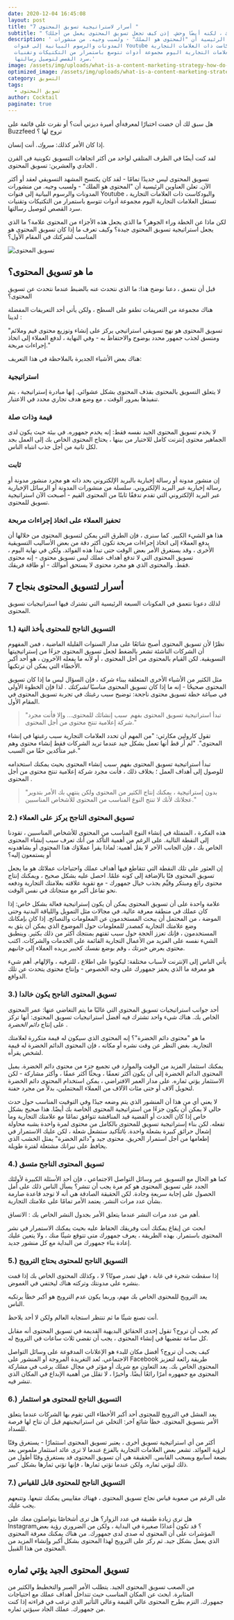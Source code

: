 ```yaml
---
date: 2020-12-04 16:45:08
layout: post
title: "7 أسرار لاستراتيجية تسويق المحتوى "
subtitle: " المحتوى هو الملك ، لكنه أيضًا وحش. إذن كيف تجعل تسويق المحتوى يعمل من أجلك؟"
description: ' العناوين الرئيسية أن "المحتوى هو الملك" - ولسبب وجيه. من منشورات
  المدونات والرسوم البيانية إلى قنوات Youtube والبودكاست ذات العلامات التجارية ،
  تستغل العلامات التجارية اليوم مجموعة أدوات تتوسع باستمرار من التكتيكات وتقنيات
  سرد القصص لتوصيل رسالتها.'
image: /assets/img/uploads/what-is-a-content-marketing-strategy-how-do-i-create-one-opengraph.png
optimized_image: /assets/img/uploads/what-is-a-content-marketing-strategy-how-do-i-create-one-opengraph.png
category: التسويق
tags:
  - تسويق المحتوى
author: Cocktail
paginate: true
---
```

هل سبق لك أن خضت اختبارًا  لمعرفةأي أميرة ديزني أنت؟ أو نقرت على قائمة على Buzzfeed تروج لها ؟

إذا كان الأمر كذلك: *مبروك.* أنت إنسان.

لقد كنت أيضًا في الطرف المتلقي لواحد من أكثر اتجاهات التسويق تكوينية في القرن الحادي والعشرين: تسويق المحتوى .

تسويق المحتوى ليس جديدًا تمامًا - لقد كان يكتسح المشهد التسويقي لعقد أو أكثر الآن. تعلن العناوين الرئيسية أن "المحتوى هو الملك" - ولسبب وجيه. من منشورات المدونات والرسوم البيانية إلى قنوات Youtube والبودكاست ذات العلامات التجارية ، تستغل العلامات التجارية اليوم مجموعة أدوات تتوسع باستمرار من التكتيكات وتقنيات سرد القصص لتوصيل رسالتها.

لكن ماذا عن الخطة وراء الجوهر؟ ما الذي يجعل هذه الأجزاء من المحتوى علامة؟ ما الذي يجعل استراتيجية تسويق المحتوى جيدة؟ وكيف تعرف ما إذا كان تسويق المحتوى هو المناسب لشركتك في المقام الأول؟

![تسويق المحتوى](https://ci4.googleusercontent.com/proxy/6HHtdC6bQ2rAI_lql2OpUCoxVy0TWVZDhesxjvDD_aBm3hzUAzKyI4cgFVxxj9BFbQsb_HmgxkzeiXbs6niAfojH5IkWmwchX_-NdwKuWdIGn3eTtpZunG_s3M_1wItW4tp1xrC_yBOsnhKmFneYNXg3Vyg8Uw=s0-d-e1-ft#https://d3o1wlpkmt4nt9.cloudfront.net/wp-content/uploads/2017/11/17110904/content-marketing-min.jpg)

## ما هو تسويق المحتوى؟

قبل أن نتعمق ، دعنا نوضح هذا: ما الذي نتحدث عنه بالضبط عندما نتحدث عن تسويق المحتوى؟

هناك مجموعة من التعريفات تطفو على السطح ، ولكن يأتي أحد التعريفات المفضلة لدينا :

"تسويق المحتوى هو نهج تسويقي استراتيجي يركز على إنشاء وتوزيع محتوى قيم وملائم ومتسق لجذب جمهور محدد بوضوح والاحتفاظ به - وفي النهاية ، لدفع العملاء إلى اتخاذ إجراءات مربحة."

هناك بعض الأشياء الجديرة بالملاحظة في هذا التعريف:

### استراتيجية

لا يتعلق التسويق بالمحتوى بقذف المحتوى بشكل عشوائي. إنها مبادرة إستراتيجية ، يتم تنفيذها بمرور الوقت ، مع وضع هدف تجاري محدد في الاعتبار.

### قيمة وذات صلة

لا يخدم تسويق المحتوى الجيد نفسه فقط: إنه يخدم جمهوره. في بيئة حيث يكون لدى الجماهير محتوى إنترنت كامل للاختيار من بينها ، يحتاج المحتوى الخاص بك إلى العمل بجد لكل ثانية من أجل جذب انتباه الناس.

### ثابت

إن منشور مدونة أو رسالة إخبارية بالبريد الإلكتروني بحد ذاته هو مجرد منشور مدونة أو رسالة إخبارية عبر البريد الإلكتروني. سلسلة من منشورات المدونة أو الرسائل الإخبارية عبر البريد الإلكتروني التي تقدم  تدفقًا ثابتًا من المحتوى القيم - أصبحت الآن استراتيجية تسويق للمحتوى.

### تحفيز العملاء على اتخاذ إجراءات مربحة

هذا هو الشيء الكبير. كما سنرى ، فإن الطرق التي يمكن لتسويق المحتوى من خلالها أن يدفع العملاء إلى اتخاذ إجراءات مربحة تكون أكثر دقة من بعض الأساليب التسويقية الأخرى ، وقد يستغرق الأمر بعض الوقت حتى تبدأ هذه الفوائد. ولكن في نهاية اليوم ، تسويق المحتوى التي لا تدفع أهداف عملك ليس تسويق محتوى - إنه محتوى فقط. والمحتوى الذي هو مجرد محتوى لا يستحق أموالك - أو طاقة فريقك.

## 7 أسرار لتسويق المحتوى بنجاح

لذلك دعونا نتعمق في المكونات السبعة الرئيسية التي تشترك فيها استراتيجيات تسويق المحتوى. 

### 1.) التسويق الناجح للمحتوى يأخذ النية

نظرًا لأن تسويق المحتوى أصبح شائعًا على مدار السنوات القليلة الماضية ، فمن المفهوم أن الشركات الناشئة تشعر بالضغط لجعل تسويق المحتوى جزءًا من إستراتيجيتها التسويقية. لكن القيام بالمحتوى من أجل المحتوى ، أو لأنه ما يفعله الآخرون ، هو أحد أكبر الأخطاء التي يمكن أن ترتكبها.

مثل الكثير من الأشياء الأخرى المتعلقة ببناء شركة ، فإن السؤال ليس ما إذا كان تسويق المحتوى صحيحًا - إنه ما إذا كان تسويق المحتوى مناسبًا *لشركتك* . لذا فإن الخطوة الأولى في صياغة خطة تسويق محتوى ناجحة: توضيح سبب رغبتك في تجربة تسويق المحتوى في المقام الأول.

> "تبدأ استراتيجية تسويق المحتوى بفهم  *سبب* إنشائك للمحتوى... وإلا فأنت مجرد شركة إعلامية تنتج محتوى من أجل المحتوى."

تقول كارولين مكارثي: "من المهم أن تحدد العلامات التجارية سبب رغبتها في إنشاء المحتوى". "لم أر قط أنها تعمل بشكل جيد عندما تريد الشركات فقط إنشاء محتوى وهم غير متأكدين حقًا من السبب."

تبدأ استراتيجية تسويق المحتوى بفهم  *سبب* إنشاء المحتوى بحيث يمكنك استخدامه للوصول إلى أهداف العمل ؛ بخلاف ذلك ، فأنت مجرد شركة إعلامية تنتج محتوى من أجل المحتوى . 

> "بدون إستراتيجية ، يمكنك إنتاج الكثير من المحتوى ولكن ينتهي بك الأمر بتدوير عجلاتك لأنك لا تنتج النوع المناسب من المحتوى للأشخاص المناسبين."

### 2.) تسويق المحتوى الناجح يركز على العملاء

هذه الفكرة ، المتمثلة في إنشاء النوع المناسب من المحتوى للأشخاص المناسبين ، تقودنا إلى النقطة التالية. على الرغم من أهمية التأكد من أنك تعرف سبب إنشاء المحتوى الخاص بك ، فإن الجانب الآخر لا يقل أهمية: لماذا يقرأ عملاؤك هذا المحتوى أو يشاهدونه أو يستمعون إليه؟

إن العثور على تلك النقطة التي تتقاطع فيها أهداف عملك واحتياجات عملائك هو ما يجعل تسويق المحتوى فنًا بالإضافة إلى كونه علمًا. احصل عليه بشكل صحيح ، ويمكنك إنتاج محتوى رائع ومبتكر وقيِّم يجذب خيال جمهورك - مع تقوية علاقته بعلامتك التجارية ودفعه نحو تفاعل أكبر مع منتجاتك في نفس الوقت.

علامة واحدة على أن تسويق المحتوى يمكن أن يكون إستراتيجية فعالة بشكل خاص: إذا كان عملك في منطقة معرفة عالية. في مجالات مثل التمويل واللياقة البدنية وحتى الموضة ، من المحتمل أن يبحث المستخدمون عن المعلومات والنصائح. إذا كان بإمكانك وضع علامتك التجارية كمصدر للمعلومات حول الموضوع الذي يمكن أن يثق به المستخدمون ، فإنك تعزز الحجة حول سبب ثقتهم بمنتجك أكثر من ذلك بكثير. وينطبق الشيء نفسه على المزيد من الأعمال التجارية القائمة على الخدمات والشركات. اكتب محتوى يعرض خبرتك ، وقم بوضع نفسك كخبير يريده العملاء إلى جانبهم. 

يأتي الناس إلى الإنترنت لأسباب مختلفة: ليكونوا على اطلاع ، للترفيه ، والإلهام. أهم شيء هو معرفة ما الذي يحفز جمهورك على وجه الخصوص - وإنتاج محتوى يتحدث عن تلك الدوافع.

### 3.) تسويق المحتوى الناجح يكون  خالدا 

أحد جوانب استراتيجيات تسويق المحتوى التي غالبًا ما يتم التغاضي عنها: عمر المحتوى الخاص بك. هناك شيء واحد تشترك فيه أفضل استراتيجيات تسويق المحتوى: أنها تركز على إنتاج *دائم الخضرة* .

ما هو "محتوى دائم الخضرة"؟ إنه المحتوى الذي سيكون له قيمة متكررة لعلامتك التجارية. بغض النظر عن وقت نشره أو مكانه ، فإن المحتوى الدائم الخضرة له قيمة لشخص يقرأه.

يمكنك استثمار المزيد من الوقت والموارد في تجميع جزء من محتوى دائم الخضرة. يميل المحتوى الدائم الخضرة إلى أن يكون أكثر تعمقًا ، وبحثًا أكثر عمقًا ، وأكثر مشاركة - لكن الاستثمار يؤتي ثماره. على مدار العمر الافتراضي ، يمكن استخدام المحتوى دائم الخضرة لتحويل آلاف أو حتى مئات الآلاف من العملاء المحتملين، بدلاً من مجرد حفنة.

لا يعني أي من هذا أن المنشور الذي يتم وضعه جيدًا وفي التوقيت المناسب حول حدث حالي لا يمكن أن يكون جزءًا من استراتيجية المحتوى الخاصة بك أيضًا. هذا صحيح بشكل خاص إذا كان الحدث أو القضية قيد المناقشة تتوافق تمامًا مع علامتك التجارية وما تفعله. لكن بناء إستراتيجية تسويق للمحتوى بالكامل من محتوى لمرة واحدة يشبه محاولة إشعال حرائق كبيرة بشعلة واحدة. *بالتأكيد* ستشعل شعلة ، لكن عليك الاستمرار في إطعامها من أجل استمرار الحريق. محتوى جيد و"دائم الخضرة" يمثل الخشب الذي يحافظ على نيرانك مشتعلة لفترة طويلة.

### 4.) تسويق المحتوى الناجح متسق

كما هو الحال مع التسويق عبر وسائل التواصل الاجتماعي ، فإن أحد الأسئلة الكبيرة لأولئك الجدد على تسويق المحتوى هو كم مرة يجب أن تنشر؟ يسأل الناس ذلك على أمل الحصول على إجابة سريعة وجادة. لكن الحقيقة الصادقة هي أنه لا توجد قاعدة صارمة بشأن عدد مرات النشر. يعتمد الأمر تمامًا على علامتك التجارية.

أهم من عدد مرات النشر عندما يتعلق الأمر بجدول النشر الخاص بك : الاتساق.

ابحث عن إيقاع يمكنك أنت وفريقك الحفاظ عليه بحيث يمكنك الاستمرار في نشر المحتوى باستمرار. بهذه الطريقة ، يعرف جمهورك متى تتوقع شيئًا منك ، ولا يتعين عليك إعادة بناء جمهورك من البداية مع كل منشور جديد.

### 5.) التسويق الناجح للمحتوى يحتاج الترويج

إذا سقطت شجرة في غابة ، فهل تصدر صوتًا؟ لا ، وكذلك المحتوى الخاص بك إذا قمت بنشره على مدونتك وتركته هناك ليختفي في الغموض.

يعد الترويج للمحتوى الخاص بك مهم، وربما يكون عدم الترويج هو أكبر خطأ يرتكبه الناس. 

أنت تصنع شيئًا ما ثم تنتظر استجابة العالم ولكن لا أحد يلاحظ.

كم يجب أن تروج؟ تقول إحدى الحقائق البديهية القديمة في تسويق المحتوى أنه مقابل كل ساعة تقضيها في إنشاء المحتوى ، يجب أن تقضي ثلاث ساعات في الترويج له. 

كيف يجب أن تروج؟ أفضل مكان للبدء هو الإعلانات المدفوعة على وسائل التواصل الاجتماعي. تُعد التغريدة المروجة أو المنشور على Facebook طريقة رائعة لتعزيز المحتوى الخاص بك. يعد التعاون مع شريك أو مؤثر في مجال عملك يرغب في مشاركة المحتوى مع جمهوره أمرًا رائعًا أيضًا. وأخيرًا ، لا تقلل من أهمية الإبداع في المكان الذي تنشر فيه.

### 6.) التسويق الناجح للمحتوى هو استثمار

يعد الفشل في الترويج للمحتوى أحد أكبر الأخطاء التي تقوم بها الشركات عندما يتعلق الأمر بتسويق المحتوى. خطأ شائع آخر: التخلي عن استراتيجيتهم قبل أن تتاح لها فرصة للسداد.

أكثر من أي استراتيجية تسويق أخرى ، يعتبر تسويق المحتوى استثمارًا - يستغرق وقتًا لرؤية العوائد. تشعر بعض العلامات التجارية بالفزع عندما لا ترى عائد استثمار ملموس بعد بضعة أسابيع ويسحب القابس. الحقيقة هي أن تسويق المحتوى قد يستغرق وقتًا أطول من ذلك ليؤتي ثماره. ولكن عندما تؤتي ثمارها ، فإنها تؤتي ثمارها بشكل  *كبير.* 

### 7.) التسويق الناجح للمحتوى قابل للقياس

على الرغم من صعوبة قياس نجاح تسويق المحتوى ، فهناك مقاييس يمكنك تتبعها. وتتبعهم يجب عليك.

هل ترى زيادة طفيفة في عدد الزوار؟ هل ترى أشخاصًا يتواصلون معك على Instagram؟ قد تكون أعدادًا صغيرة في البداية ، ولكن من الضروري رؤية بعض المؤشرات على أن المحتوى له صدى لدى جمهورك. من هناك يمكنك معرفة المحتوى الذي يعمل بشكل جيد. ثم ركز على الترويج لهذا المحتوى بشكل أكبر وإنشاء المزيد من المحتوى من هذا القبيل.

## تسويق المحتوى الجيد يؤتي ثماره

من الصعب تسويق المحتوى الجيد. يتطلب الأمر الصبر والتخطيط والكثير من المثابرة. ابحث عن المكان المناسب حيث تتداخل أهداف عملك مع احتياجات جمهورك. التزم بطرح المحتوى عالي القيمة وعالي التأثير الذي ترغب في قراءته إذا كنت من جمهورك. عملك الجاد سيؤتي ثماره.